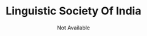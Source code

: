 ---
title: "Linguistic Society Of India"
author: ["Not Available"]
year: 1933
language: ["English"]
genre: ["Linguistics", "Academic Journals"]
description: "A 1933 publication from the Linguistic Society of India, an organization dedicated to the scientific study of languages in the Indian subcontinent. This early 20th-century work documents linguistic research during a formative period for Indian language studies, covering Indo-Aryan, Dravidian, and other language families across the region."
collections: ["linguistic-works"]
sources:
  - name: "Internet Archive"
    url: "https://archive.org/details/in.ernet.dli.2015.92091"
    type: "other"
references:
  - name: "Open Library: Linguistic Society Of India year"
    url: "https://openlibrary.org/search?q=Linguistic+Society+Of+India+year+1933+Not+Available"
    type: "other"
featured: false
publishDate: 2025-10-30
tags: ['classical', 'literature']
---